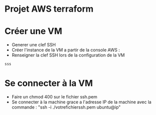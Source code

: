 # Projet AWS terraform

# Créer une VM

 - Generer une clef SSH 
 - Créer l'instance de la VM a partir de la console AWS : 
 - Renseigner la clef SSH lors de la configuration de la VM
```
sss
```


# Se connecter à la VM

- Faire un chmod 400 sur le fichier ssh.pem
- Se connecter à la machine grace a l'adresse IP de la machine avec la commande :
  "ssh -i ./votrefichierssh.pem ubuntu@ip"
